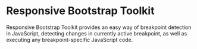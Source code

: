 Responsive Bootstrap Toolkit
============================

Responsive Bootstrap Toolkit provides an easy way of breakpoint detection in JavaScript, detecting changes in currently active breakpoint, as well as executing any breakpoint-specific JavaScript code.
